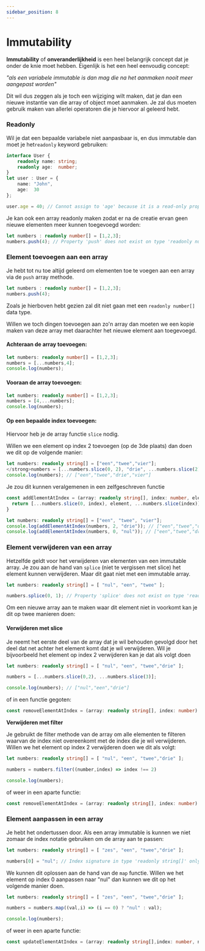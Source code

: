 ```yaml
---
sidebar_position: 8
---
```


# Immutability

**Immutability** of **onveranderlijkheid** is een heel belangrijk concept dat je onder de knie moet hebben. Eigenlijk is het een heel eenvoudig concept:

_"als een variabele immutable is dan mag die na het aanmaken nooit meer aangepast worden"_

Dit wil dus zeggen als je toch een wijziging wilt maken, dat je dan een nieuwe instantie van die array of object moet aanmaken. Je zal dus moeten gebruik maken van allerlei operatoren die je hiervoor al geleerd hebt.

### Readonly

Wil je dat een bepaalde variabele niet aanpasbaar is, en dus immutable dan moet je het`readonly` keyword gebruiken:

```typescript codesandbox={"template": "typescript", "filename": "index.ts" }
interface User {
    readonly name: string;
    readonly age:  number;
}
let user : User = {
    name: "John",
    age:  30
};

user.age = 40; // Cannot assign to 'age' because it is a read-only property.
```

Je kan ook een array readonly maken zodat er na de creatie ervan geen nieuwe elementen meer kunnen toegevoegd worden:

```typescript codesandbox={"template": "typescript", "filename": "index.ts" }
let numbers : readonly number[] = [1,2,3];
numbers.push(4); // Property 'push' does not exist on type 'readonly number[]'.
```

### Element toevoegen aan een array

Je hebt tot nu toe altijd geleerd om elementen toe te voegen aan een array via de `push` array methode.

```typescript codesandbox={"template": "typescript", "filename": "index.ts" }
let numbers : readonly number[] = [1,2,3];
numbers.push(4);
```

Zoals je hierboven hebt gezien zal dit niet gaan met een `readonly number[]` data type.

Willen we toch dingen toevoegen aan zo'n array dan moeten we een kopie maken van deze array met daarachter het nieuwe element aan toegevoegd.&#x20;

#### Achteraan de array toevoegen:

```typescript codesandbox={"template": "typescript", "filename": "index.ts" }
let numbers: readonly number[] = [1,2,3];
numbers = [...numbers,4];
console.log(numbers);
```

#### Vooraan de array toevoegen:

```typescript codesandbox={"template": "typescript", "filename": "index.ts" }
let numbers: readonly number[] = [1,2,3];
numbers = [4,...numbers];
console.log(numbers);
```

#### **Op een bepaalde index toevoegen:**

Hiervoor heb je de array functie `slice` nodig.&#x20;

Willen we een element op index 2 toevoegen (op de 3de plaats) dan doen we dit op de volgende manier:

```typescript codesandbox={"template": "typescript", "filename": "index.ts" }
let numbers: readonly string[] = ["een","twee","vier"];
</strong>numbers = [...numbers.slice(0, 2), "drie", ...numbers.slice(2)];
console.log(numbers); // ["een","twee","drie","vier"]
```

Je zou dit kunnen veralgemenen in een zelfgeschreven functie

```typescript codesandbox={"template": "typescript", "filename": "index.ts" }
const addElementAtIndex = (array: readonly string[], index: number, element: string) => {
  return [...numbers.slice(0, index), element, ...numbers.slice(index)];
}

let numbers: readonly string[] = ["een", "twee", "vier"];
console.log(addElementAtIndex(numbers, 2, "drie")); // ["een","twee","drie","vier"]
console.log(addElementAtIndex(numbers, 0, "nul")); // ["een","twee","drie","vier"]
```

### Element verwijderen van een array

Hetzelfde geldt voor het verwijderen van elementen van een immutable array. Je zou aan de hand van `splice` (niet te vergissen met slice) het element kunnen verwijderen. Maar dit gaat niet met een immutable array.

```typescript codesandbox={"template": "typescript", "filename": "index.ts" }
let numbers: readonly string[] = [ "nul", "een", "twee" ];

numbers.splice(0, 1); // Property 'splice' does not exist on type 'readonly string[]'
```

Om een nieuwe array aan te maken waar dit element niet in voorkomt kan je dit op twee manieren doen:

#### Verwijderen met slice

Je neemt het eerste deel van de array dat je wil behouden gevolgd door het deel dat net achter het element komt dat je wil verwijderen. Wil je bijvoorbeeld het element op index 2 verwijderen kan je dat als volgt doen

```typescript codesandbox={"template": "typescript", "filename": "index.ts" }
let numbers: readonly string[] = [ "nul", "een", "twee","drie" ];

numbers = [...numbers.slice(0,2), ...numbers.slice(3)];

console.log(numbers); // ["nul","een","drie"]
```

of in een functie gegoten:

```typescript codesandbox={"template": "typescript", "filename": "index.ts" }
const removeElementAtIndex = (array: readonly string[], index: number) => [...numbers.slice(0,index), ...numbers.slice(index+1)];
```

**Verwijderen met filter**

Je gebruikt de filter methode van de array om alle elementen te filteren waarvan de index niet overeenkomt met de index die je wil verwijderen. Willen we het element op index 2 verwijderen doen we dit als volgt:

```typescript codesandbox={"template": "typescript", "filename": "index.ts" }
let numbers: readonly string[] = [ "nul", "een", "twee","drie" ];

numbers = numbers.filter((number,index) => index !== 2)

console.log(numbers);
```

of weer in een aparte functie:

```typescript codesandbox={"template": "typescript", "filename": "index.ts" }
const removeElementAtIndex = (array: readonly string[], index: number) => arrays.filter((number,i) => i !== index)
```

### Element aanpassen in een array

Je hebt het ondertussen door. Als een array immutable is kunnen we niet zomaar de index notatie gebruiken om de array aan te passen:

```typescript codesandbox={"template": "typescript", "filename": "index.ts" }
let numbers: readonly string[] = [ "zes", "een", "twee","drie" ];

numbers[0] = "nul"; // Index signature in type 'readonly string[]' only permits reading.ts(2542)
```

We kunnen dit oplossen aan de hand van de `map` functie. Willen we het element op index 0 aanpassen naar "nul" dan kunnen we dit op het volgende manier doen.

```typescript codesandbox={"template": "typescript", "filename": "index.ts" }
let numbers: readonly string[] = [ "zes", "een", "twee","drie" ];

numbers = numbers.map((val,i) => (i == 0) ? "nul" : val);

console.log(numbers);
```

of weer in een aparte functie:

```typescript codesandbox={"template": "typescript", "filename": "index.ts" }
const updateElementAtIndex = (array: readonly string[],index: number, newValue: string) => array.map((val, i) => (i == index ? newValue : val));
```